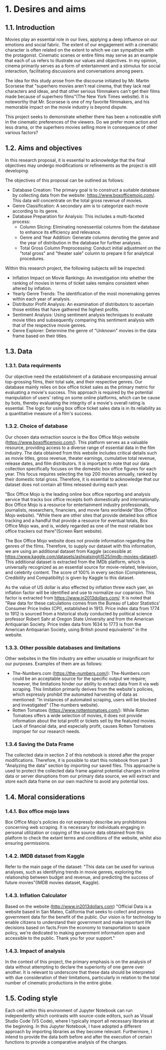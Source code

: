 # 1. Desires and aims

## 1.1. Introduction

Movies play an essential role in our lives, applying a deep influence on our emotions and social fabric. The extent of our engagement with a cinematic character is often related on the extent to which we can sympathize with the protagonist. Cinematic scenes or entire films may serve as an example that each of us refers to illustrate our values and objectives. In my opinion, cinema primarily serves as a form of entertainment and a stimulus for social interaction, facilitating discussions and conversations among peers.

The idea for this study arose from the discourse initiated by Mr. Martin Scorsese that "superhero movies aren't real cinema, that they lack real characters and ideas, and that other serious filmmakers can't get their films made because of superhero films"(The New York Times website). It is noteworthy that Mr. Scorsese is one of my favorite filmmakers, and his memorable impact on the movie industry is beyond dispute.

This project seeks to demonstrate whether there has been a noticeable shift in the cinematic preferences of the viewers. Do we prefer more action and less drama, or the superhero movies selling more in consequence of other various factors?

## 1.2. Aims and objectives

In this research proposal, it is essential to acknowledge that the final objectives may undergo modifications or refinements as the project is still developing.

The objectives of this proposal can be outlined as follows:
- Database Creation: The primary goal is to construct a suitable database by collecting data from the website: https://www.boxofficemojo.com/. This data will concentrate on the total gross revenue of movies.
- Genre Classification: A secondary aim is to categorize each movie according to its genre.
- Database Preparation for Analysis: This includes a multi-faceted process:
    - Column Slicing: Eliminating nonessential columns from the database to enhance its efficiency and relevance.
    - Genre and Year Addition: Generate columns denoting the genre and the year of distribution in the database for further analyses.
    - Total Gross Column Preprocessing: Conduct initial adjustment on the "total gross" and "theater sale" column to prepare it for analytical procedures.
    
Within this research project, the following subjects will be inspected:
- Inflation Impact on Movie Rankings: An investigation into whether the ranking of movies in terms of ticket sales remains consistent when altered by inflation.
- Yearly Genre Trends: The identification of the most monemaking genres within each year of analysis.
- Distributor Profit Analysis: An examination of distributors to ascertain those entities that have gathered the highest profits.
- Sentiment Analysis: Using sentiment analysis techniques to evaluate movie titles and subsequently comparing this sentiment analysis with that of the respective movie genres.
- Genre Explorer: Determine the genre of "Unknown" movies in the data frame based on their titles.

## 1.3. Data

### 1.3.1. Data requirments

Our objective need the establishment of a database encompassing annual top-grossing films, their total sale, and their respective genres. Our database mainly relies on box office ticket sales as the primary metric for evaluating a movie's success. This approach is required by the potential manipulation of users' rating on some online platforms, which can be cause by bots, thereby evaluating the integrity of a movie's overall rating is essential.
The logic for using box office ticket sales data is in its reliability as a quantitative measure of a film's success.

### 1.3.2. Choice of database

Our chosen data extraction source is the Box Office Mojo website (https://www.boxofficemojo.com/). This platform serves as a valuable resource, providing access to a diverse range of essential data in the film industry. The data obtained from this website includes critical details such as movie titles, gross revenue, theater earnings, cumulative total revenue, release dates, and film distributors. It is important to note that our data collection specifically focuses on the domestic box office figures for each year. This focus requires selecting the top 200 movies annually, ranked by their domestic total gross. Therefore, it is essential to acknowledge that our dataset does not contain all films released during each year.

"Box Office Mojo is the leading online box office reporting and analysis service that tracks box office receipts both domestically and internationally. Box Office Mojo is a resource for entertainment industry professionals, journalists, researchers, financiers, and movie fans worldwide"(Box Office Mojo website). "While there are other sites that provide detailed box office tracking and a handful that provide a resource for eventual totals, Box Office Mojo was, and is, widely regarded as one of the most reliable box office trackers out there"(Screen Rant website).

The Box Office Mojo website does not provide information regarding the genres of the films. Therefore, to supply our dataset with this information, we are using an additional dataset from Kaggle (accessible at: https://www.kaggle.com/datasets/ashpalsingh1525/imdb-movies-dataset). This additional dataset is extracted from the IMDb platform, which is universally recognized as an essential source for movie-related, television, and celebrity content. The score of 100% in every section (Completeness, Credibility and Compatibility) is given by Kaggle to this dataset.

As the value of US dollar is also effected by inflation threw each yaer, an inflation factor will be identified and use to normalize our coparison. This factor is extracted from  https://www.in2013dollars.com/. It is noted that "Raw data for these calculations comes from the Bureau of Labor Statistics' Consumer Price Index (CPI), established in 1913. Price index data from 1774 to 1912 is sourced from a historical study conducted by political science professor Robert Sahr at Oregon State University and from the American Antiquarian Society. Price index data from 1634 to 1773 is from the American Antiquarian Society, using British pound equivalents" in the website.

### 1.3.3. Other possible databases and limitations

Other websites in the film industry are either unusable or insignificant for our purposes. Examples of them are as follows:

- The-Numbers.com (https://the-numbers.com/):
   The-Numbers.com could be an acceptable source for the specific output we require; however, the limitations hinder our ability to extract data from it via web scraping. This limitation primarily derives from the website's policies, which expressly prohibit the automated harvesting of data as mentioned: "In instances of automated scraping, users will be blocked and investigated" (The-numbers website). 
- Rotten Tomatoes (https://www.rottentomatoes.com/):
   While Rotten Tomatoes offers a wide selection of movies, it does not provide information about the total profit or tickets sell by the featured movies. Lack of financial data, and especially profit, causes Rotten Tomatoes improper for our research needs.

### 1.3.4 Saving the Data Frame

The collected data in section 2 of this notebook is stored after the proper modifications. Therefore, it is possible to start this notebook from part 3 "Analyzing the data" section by importing our saved files. This approache is used to protect the collected data frame against potential changes in online data or server disruptions from our primary data source, we will extract and store each data frame on our own machine to avoid any potential loss.
    
## 1.4. Moral considerations

### 1.4.1. Box office mojo laws

Box Office Mojo's policies do not expressly describe any prohibitions concerning web scraping. It is necessary for individuals engaging in personal utilization or copying of the source data obtained from this platform to check the extant terms and conditions of the website, whilst also ensuring permissions.

### 1.4.2. IMDB dataset from Kaggle

Refer to the main page of the dataset: "This data can be used for various analyses, such as identifying trends in movie genres, exploring the relationship between budget and revenue, and predicting the success of future movies"(IMDB movies dataset, Kaggle).

### 1.4.3. Inflation Calculator

Based on the website (http://www.in2013dollars.com) "Official Data is a website based in San Mateo, California that seeks to collect and process government data for the benefit of the public. Our vision is for technology to enable citizens to understand their government and make important life decisions based on facts.From the economy to transportation to space policy, we're dedicated to making government information open and accessible to the public. Thank you for your support."

### 1.4.3. Impact of analysis

In the context of this project, the primary emphasis is on the analysis of data without attempting to declare the superiority of one genre over another. It is relevant to underscore that these data should be interpreted with due consideration of their limitations, particularly in relation to the total number of cinematic productions in the entire globe.

## 1.5. Coding style

Each cell within this environment of Jupyter Notebook can run independently which contrasts with source-code editors, such as Visual Studio Code (VS Code), where I typically import all necessary libraries at the beginning. In this Jupyter Notebook, I have adopted a different approach by importing libraries as they become relevant. Furthermore, I intend to provide the data both before and after the execution of certain functions to provide a comparative analysis of the changes.
